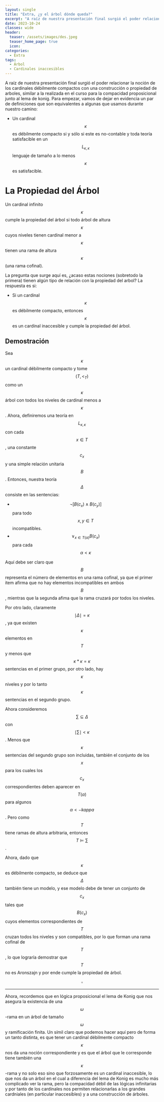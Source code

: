 ```yaml
---
layout: single
title: "Extra, ¿y el árbol dónde queda?"
excerpt: "A raíz de nuestra presentación final surgió el poder relacionar la noción de los cardinales débilmente compactos con una construcción o propiedad de arboles, similar a la realizada en el curso para la compacidad proposicional junto al lema de konig."
date: 2023-10-24
classes: wide
header:
  teaser: /assets/images/des.jpeg
  teaser_home_page: true
  icon: 
categories:
  - Extra
tags:
  - Árbol
  - Cardinales inaccesibles
---
```


A raíz de nuestra presentación final surgió el poder relacionar la noción de los cardinales débilmente compactos con una construcción o propiedad de arboles, similar a la realizada en el curso para la compacidad proposicional junto al lema de konig. Para empezar, vamos de dejar en evidencia un par de definiciones que son equivalentes a algunas que usamos durante nuestro camino:

- Un cardinal $$\kappa$$ es débilmente compacto si y sólo si este es no-contable y toda teoría satisfacible en un $$L_{\kappa,\kappa}$$ lenguaje de tamaño a lo menos $$\kappa$$ es satisfacible.

# La Propiedad del Árbol

Un cardinal infinito $$\kappa$$ cumple la propiedad del árbol si todo árbol de altura $$\kappa$$ cuyos niveles tienen cardinal menor a $$\kappa$$ tienen una rama de altura $$\kappa$$ (una rama cofinal).

La pregunta que surge aquí es, ¿acaso estas nociones (sobretodo la primera) tienen algún tipo de relación con la propiedad del arbol? La respuesta es si:

- Si un cardinal $$\kappa$$ es débilmente compacto, entonces $$\kappa$$ es un cardinal inaccesible y cumple la propiedad del árbol.

## Demostración

Sea $$\kappa$$ un cardinal débilmente compacto y tome $$(T,<_{T})$$ como un $$\kappa$$ árbol con todos los niveles de cardinal menos a $$\kappa$$. Ahora, definiremos una teoría en $$L_{\kappa,\kappa}$$ con cada $$x\in T$$, una constante $$c_x$$ y una simple relación unitaria $$B$$. Entonces, nuestra teoría $$\Delta$$ consiste en las sentencias:

- $$\neg [B(c_x)\land B(c_y)] $$ para todo $$x,y\in T$$ incompatibles.
- $$\lor_{x\in T(\alpha)}B(c_x)$$ para cada $$\alpha < \kappa$$

Aquí debe ser claro que $$B$$ representa el número de elementos en una rama cofinal, ya que el primer item afirma que no hay elementos incompatibles en ambos $$B$$, mientras que la segunda afima que la rama cruzará por todos los niveles.

Por otro lado, claramente $$\mid \Delta \mid = \kappa$$, ya que existen $$\kappa$$ elementos en $$T$$ y menos que $$\kappa * \kappa=\kappa$$ sentencias en el primer grupo, por otro lado, hay $$\kappa$$ niveles y por lo tanto $$\kappa$$ sentencias en el segundo grupo.

Ahora consideremos $$\sum \subseteq \Delta$$ con $$\mid \sum \mid < \kappa$$. Menos que $$\kappa$$ sentencias del segundo grupo son incluidas, también el conjunto de los $$x$$ para los cuales los $$c_x$$ correspondientes deben aparecer en $$T(\alpha)$$ para algunos $$\alpha<-kappa$$. Pero como $$T$$ tiene ramas de altura arbitraria, entonces $$T \vDash \sum$$.

Ahora, dado que $$\kappa$$ es débilmente compacto, se deduce que $$\Delta$$ también tiene un modelo, y ese modelo debe de tener un conjunto de $$c_x$$ tales que $$B(c_x)$$ cuyos elementos correspondientes de $$T$$ cruzan todos los niveles y son compatibles, por lo que forman una rama cofinal de $$T$$, lo que lograría demostrar que $$T$$ no es Aronszajn y por ende cumple la propiedad de árbol.

$$\square$$

----
Ahora, recordemos que en lógica proposicional el lema de Konig que nos asegura la existencia de una $$\omega$$-rama en un árbol de tamaño $$\omega$$ y ramificación finita. Un símil claro que podemos hacer aquí pero de forma un tanto distinta, es que tener un cardinal débilmente compacto $$\kappa$$ nos da una noción correspondiente y es que el árbol que le corresponde tiene también una $$\kappa$$-rama y no solo eso sino que forzosamente es un cardinal inaccesible, lo que nos da un árbol en el cual a diferencia del lema de Konig es mucho más complicado ver la rama, pero la compacidad débil de las lógicas infinitarias y por tanto de los cardinales nos permiten relacionarlas a los grandes cardniales (en particular inaccesibles) y a una construcción de árboles.
